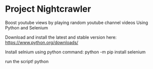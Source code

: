 # Project Nightcrawler
Boost youtube views by playing random youtube channel videos Using Python and Selenium

Download and install the latest and stable version here: https://www.python.org/downloads/

Install selnium using python command:
python -m pip install selenium

run the script!
python <path to script.py>
